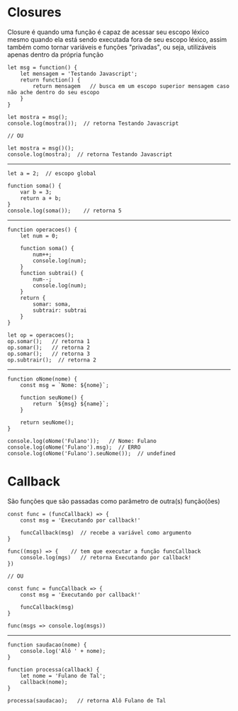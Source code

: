 # Closures
Closure é quando uma função é capaz de acessar seu escopo léxico mesmo quando ela está sendo executada fora de seu escopo léxico, assim também como tornar variáveis e funções "privadas", ou seja, utilizáveis apenas dentro da própria função

    let msg = function() {
        let mensagem = 'Testando Javascript';
        return function() {
            return mensagem   // busca em um escopo superior mensagem caso não ache dentro do seu escopo
        }
    }

    let mostra = msg();
    console.log(mostra());  // retorna Testando Javascript
    
    // OU
    
    let mostra = msg()();
    console.log(mostra);  // retorna Testando Javascript
    
---

    let a = 2;  // escopo global
    
    function soma() {
        var b = 3;
        return a + b;
    }
    console.log(soma());    // retorna 5

--- 

    function operacoes() {     
        let num = 0;     
        
        function soma() {
            num++;        
            console.log(num);     
        }      
        function subtrai() {         
            num--;
            console.log(num);     
        }
        return {         
            somar: soma,         
            subtrair: subtrai     
        } 
    }
    
    let op = operacoes();  
    op.somar();   // retorna 1 
    op.somar();   // retorna 2
    op.somar();   // retorna 3
    op.subtrair();  // retorna 2
    
---    
    
    function oNome(nome) {
        const msg = `Nome: ${nome}`;
        
        function seuNome() {
            return `${msg} ${name}`;
        }
        
        return seuNome();
    }
    
    console.log(oNome('Fulano'));   // Nome: Fulano
    console.log(oNome('Fulano').msg);  // ERRO
    console.log(oNome('Fulano').seuNome());  // undefined
    
# Callback
São funções que são passadas como parâmetro de outra(s) função(ões)

    const func = (funcCallback) => {
        const msg = 'Executando por callback!'
        
        funcCallback(msg)  // recebe a variável como argumento
    }
    
    func((msgs) => {    // tem que executar a função funcCallback
        console.log(mgs)   // retorna Executando por callback!
    })
    
    // OU
    
    const func = funcCallback => {
        const msg = 'Executando por callback!'
        
        funcCallback(msg)
    }
    
    func(msgs => console.log(msgs))
    
---

    function saudacao(nome) {
        console.log('Alô ' + nome);
    }

    function processa(callback) {
        let nome = 'Fulano de Tal';
        callback(nome);
    }

    processa(saudacao);   // retorna Alô Fulano de Tal
    
